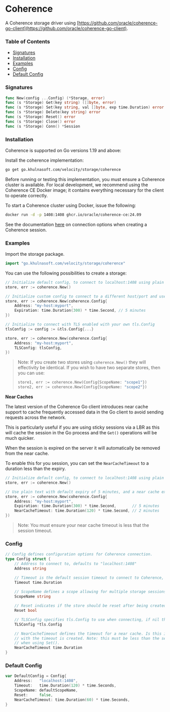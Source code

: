 # Coherence
<!-- Copyright © 2023, 2025 Oracle and/or its affiliates. -->
A Coherence storage driver using [https://github.com/oracle/coherence-go-client](https://github.com/oracle/coherence-go-client).

### Table of Contents
- [Signatures](#signatures)
- [Installation](#installation)
- [Examples](#examples)
- [Config](#config)
- [Default Config](#default-config)

### Signatures
```go
func New(config ...Config) (*Storage, error)
func (s *Storage) Get(key string) ([]byte, error)
func (s *Storage) Set(key string, val []byte, exp time.Duration) error
func (s *Storage) Delete(key string) error
func (s *Storage) Reset() error
func (s *Storage) Close() error
func (s *Storage) Conn() *Session
```

### Installation
Coherence is supported on Go versions 1.19 and above:

Install the coherence implementation:
```bash
go get go.khulnasoft.com/velocity/storage/coherence
```

Before running or testing this implementation, you must ensure a Coherence cluster is available.
For local development, we recommend using the Coherence CE Docker image; it contains everything
necessary for the client to operate correctly.

To start a Coherence cluster using Docker, issue the following:

```bash
docker run -d -p 1408:1408 ghcr.io/oracle/coherence-ce:24.09
```

See the documentation [here](https://pkg.go.dev/github.com/oracle/coherence-go-client/v2@v2.0.0/coherence#hdr-Obtaining_a_Session) on connection options
when creating a Coherence session.

### Examples
Import the storage package.
```go
import "go.khulnasoft.com/velocity/storage/coherence"
```

You can use the following possibilities to create a storage:
```go
// Initialize default config, to connect to localhost:1408 using plain text
store, err := coherence.New()

// Initialize custom config to connect to a different host/port and use plain text and expiry of 5 minutes.
store, err := coherence.New(coherence.Config{
    Address: "my-host:myport",
    Expiration: time.Duration(300) * time.Second, // 5 minutes
})

// Initialize to connect with TLS enabled with your own tls.Config
tlsConfig := config := &tls.Config{...}

store, err := coherence.New(coherence.Config{
    Address: "my-host:myport",
    TLSConfig: tlsConfig,
})
```

> Note: If you create two stores using `coherence.New()` they will effectivity be identical.
> If you wish to have two separate stores, then you can use:
> ```go
> store1, err := coherence.New(Config{ScopeName: "scope1"})
> store2, err := coherence.New(Config{ScopeName: "scope2"})
> ```

**Near Caches**

The latest version of the Coherence Go client introduces near cache support
to cache frequently accessed data in the Go client to avoid sending requests across the network.

This is particularly useful if you are using sticky sessions via a LBR as this will cache
the session in the Go process and the `Get()` operations will be much quicker.

When the session is expired on the server it will automatically be removed from the near cache.

To enable this for you session, you can set the `NearCacheTimeout` to a duration less than the expiry.

```go
// Initialize default config, to connect to localhost:1408 using plain text
store, err := coherence.New()

// Use plain text with default expiry of 5 minutes, and a near cache expiry of 2 minutes
store, err := coherence.New(coherence.Config{
    Address: "my-host:myport",
    Expiration: time.Duration(300) * time.Second,       // 5 minutes
    NearCacheTimeout: time.Duration(120) * time.Second, // 2 minutes
})
```
> Note: You must ensure your near cache timeout is less that the session timeout.

### Config

```go
// Config defines configuration options for Coherence connection.
type Config struct {
    // Address to connect to, defaults to "localhost:1408"
    Address string

    // Timeout is the default session timeout to connect to Coherence, defaults to 30s
    Timeout time.Duration
	
    // ScopeName defines a scope allowing for multiple storage sessions
    ScopeName string

    // Reset indicates if the store should be reset after being created
    Reset bool

    // TLSConfig specifies tls.Config to use when connecting, if nil then plain text is used 
    TLSConfig *tls.Config

    // NearCacheTimeout defines the timeout for a near cache. Is this is set, then a near cache
    // with the timeout is created. Note: this must be less than the session timeout or any timeout you specify 
    // when using Set().
    NearCacheTimeout time.Duration
}
```

### Default Config
```go
var DefaultConfig = Config{
    Address:   "localhost:1408",
    Timeout:   time.Duration(120) * time.Seconds,
    ScopeName: defaultScopeName,
    Reset:     false,
    NearCacheTimeout: time.Duration(60) * time.Seconds,
}
```
